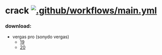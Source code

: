 # crack [![.github/workflows/main.yml](https://github.com/aritz331/crack/actions/workflows/main.yml/badge.svg)](https://github.com/aritz331/crack/actions/workflows/main.yml)
### download:
- vergas pro (sonydo vergas)
  - <a href="//eltrevii.github.io/dl/vegas19">19
  - <a href="//eltrevii.github.io/dl/vegas20">20
